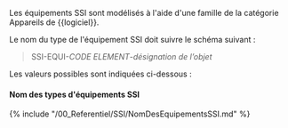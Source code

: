 Les équipements SSI sont modélisés à l'aide d'une famille de la catégorie Appareils de {{logiciel}}.

Le nom du type de l'équipement SSI doit suivre le schéma suivant :

> SSI-EQUI-_CODE ELEMENT_-_désignation de l’objet_

Les valeurs possibles sont indiquées ci-dessous :

#### Nom des types d'équipements SSI

{% include "/00_Referentiel/SSI/NomDesEquipementsSSI.md" %}